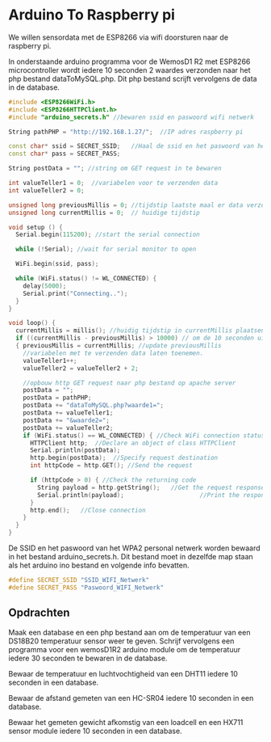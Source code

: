 # Arduino To Raspberry pi

We willen sensordata met de ESP8266 via wifi doorsturen naar de raspberry pi. 

In onderstaande arduino programma voor de WemosD1 R2 met ESP8266 microcontroller wordt iedere 10 seconden 2 waardes verzonden naar het php bestand dataToMySQL.php. Dit php bestand scrijft vervolgens de data in de database.


```cpp
#include <ESP8266WiFi.h>
#include <ESP8266HTTPClient.h>
#include "arduino_secrets.h" //bewaren ssid en paswoord wifi netwerk

String pathPHP = "http://192.168.1.27/";  //IP adres raspberry pi

const char* ssid = SECRET_SSID;   //Haal de ssid en het paswoord van het wifi netwerk uit het arduino_secrets.h
const char* pass = SECRET_PASS;

String postData = ""; //string om GET request in te bewaren

int valueTeller1 = 0;  //variabelen voor te verzenden data
int valueTeller2 = 0;

unsigned long previousMillis = 0; //tijdstip laatste maal er data verzonden is
unsigned long currentMillis = 0;  // huidige tijdstip

void setup () {
  Serial.begin(115200); //start the serial connection

  while (!Serial); //wait for serial monitor to open

  WiFi.begin(ssid, pass);

  while (WiFi.status() != WL_CONNECTED) {
    delay(5000);
    Serial.print("Connecting..");
  }
}

void loop() {
  currentMillis = millis(); //huidig tijdstip in currentMillis plaatsen
  if ((currentMillis - previousMillis) > 10000) // om de 10 seconden uitvoeren
  { previousMillis = currentMillis; //update previousMillis
    //variabelen met te verzenden data laten toenemen.
    valueTeller1++;
    valueTeller2 = valueTeller2 + 2;

    //opbouw http GET request naar php bestand op apache server
    postData = "";
    postData = pathPHP;
    postData += "dataToMySQL.php?waarde1=";
    postData += valueTeller1;
    postData += "&waarde2=";
    postData += valueTeller2;
    if (WiFi.status() == WL_CONNECTED) { //Check WiFi connection status
      HTTPClient http;  //Declare an object of class HTTPClient
      Serial.println(postData);
      http.begin(postData);  //Specify request destination
      int httpCode = http.GET(); //Send the request

      if (httpCode > 0) { //Check the returning code
        String payload = http.getString();   //Get the request response payload
        Serial.println(payload);                     //Print the response payload
      }
      http.end();   //Close connection
    }
  }
}
```

De SSID en het paswoord van het WPA2 personal netwerk worden bewaard in het bestand arduino_secrets.h. Dit bestand moet in dezelfde map staan als het arduino ino bestand en volgende info bevatten.

```cpp
#define SECRET_SSID "SSID_WIFI_Netwerk"
#define SECRET_PASS "Paswoord_WIFI_Netwerk"
```

## Opdrachten

Maak een database en een php bestand aan om de temperatuur van een DS18B20 temperatuur sensor weer te geven.
Schrijf vervolgens een programma voor een wemosD1R2 arduino module om de temperatuur iedere 30 seconden te bewaren in de database.

Bewaar de temperatuur en luchtvochtigheid van een DHT11 iedere 10 seconden in een database.

Bewaar de afstand gemeten van een HC-SR04 iedere 10 seconden in een database.

Bewaar het gemeten gewicht afkomstig van een loadcell en een HX711 sensor module iedere 10 seconden in een database.

